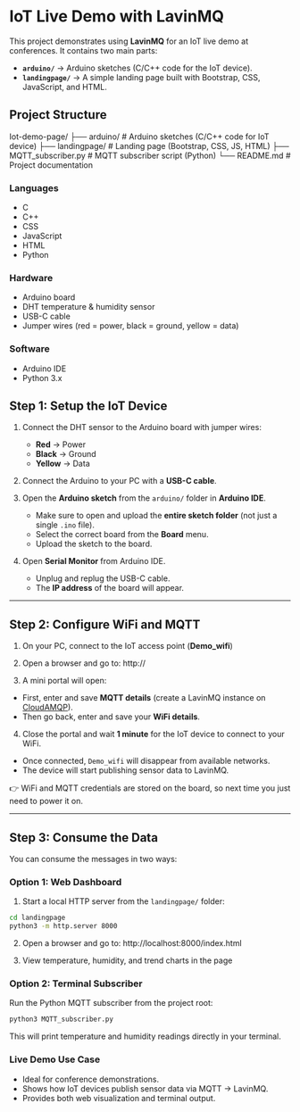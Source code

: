 # IoT Live Demo with LavinMQ

This project demonstrates using **LavinMQ** for an IoT live demo at conferences.
It contains two main parts:

- **`arduino/`** → Arduino sketches (C/C++ code for the IoT device).
- **`landingpage/`** → A simple landing page built with Bootstrap, CSS, JavaScript, and HTML.



##  Project Structure

Iot-demo-page/
├── arduino/ # Arduino sketches (C/C++ code for IoT device)
├── landingpage/ # Landing page (Bootstrap, CSS, JS, HTML)
├── MQTT_subscriber.py # MQTT subscriber script (Python)
└── README.md # Project documentation

### Languages
- C
- C++
- CSS
- JavaScript
- HTML
- Python

### Hardware
- Arduino board
- DHT temperature & humidity sensor
- USB-C cable
- Jumper wires (red = power, black = ground, yellow = data)

### Software
- Arduino IDE
- Python 3.x

##  Step 1: Setup the IoT Device

1. Connect the DHT sensor to the Arduino board with jumper wires:
   - **Red** → Power
   - **Black** → Ground
   - **Yellow** → Data

2. Connect the Arduino to your PC with a **USB-C cable**.

3. Open the **Arduino sketch** from the `arduino/` folder in **Arduino IDE**.
   - Make sure to open and upload the **entire sketch folder** (not just a single `.ino` file).
   - Select the correct board from the  **Board** menu.
   - Upload the sketch to the board.

4. Open **Serial Monitor** from Arduino IDE.
   - Unplug and replug the USB-C cable.
   - The **IP address** of the board will appear.

---

## Step 2: Configure WiFi and MQTT

1. On your PC, connect to the IoT access point (**Demo_wifi**)

2. Open a browser and go to:  http://<IP-address-from-Serial-Monitor>


3. A mini portal will open:
- First, enter and save **MQTT details** (create a LavinMQ instance on [CloudAMQP](https://www.cloudamqp.com/)).
- Then go back, enter and save your **WiFi details**.

4. Close the portal and wait **1 minute** for the IoT device to connect to your WiFi.
- Once connected, `Demo_wifi` will disappear from available networks.
- The device will start publishing sensor data to LavinMQ.

👉 WiFi and MQTT credentials are stored on the board, so next time you just need to power it on.

---

## Step 3: Consume the Data

You can consume the messages in two ways:

### Option 1: Web Dashboard
1. Start a local HTTP server from the `landingpage/` folder:
```bash
cd landingpage
python3 -m http.server 8000
```
2. Open a browser and go to: http://localhost:8000/index.html

3. View temperature, humidity, and trend charts in the page

### Option 2: Terminal Subscriber

Run the Python MQTT subscriber from the project root:

```bash
python3 MQTT_subscriber.py
```
This will print temperature and humidity readings directly in your terminal.

### Live Demo Use Case
- Ideal for conference demonstrations.
- Shows how IoT devices publish sensor data via MQTT → LavinMQ.
- Provides both web visualization and terminal output.
